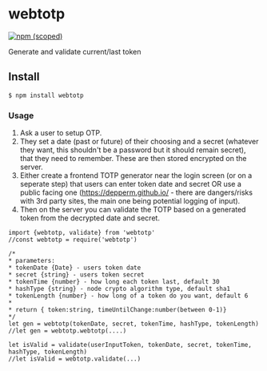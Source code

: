 # webtotp

[![npm (scoped)](https://img.shields.io/badge/npm-2.0.0-green)](https://www.npmjs.com/package/webtotp)

Generate and validate current/last token

## Install

`$ npm install webtotp`

### Usage

1. Ask a user to setup OTP.
2. They set a date (past or future) of their choosing and a secret (whatever they want, this shouldn't be a password but it should remain secret), that they need to remember. These are then stored encrypted on the server.
3. Either create a frontend TOTP generator near the login screen (or on a seperate step) that users can enter token date and secret OR use a public facing one (https://depperm.github.io/ - there are dangers/risks with 3rd party sites, the main one being potential logging of input).
4. Then on the server you can validate the TOTP based on a generated token from the decrypted date and secret.

```
import {webtotp, validate} from 'webtotp'
//const webtotp = require('webtotp')

/*
* parameters:
* tokenDate {Date} - users token date
* secret {string} - users token secret
* tokenTime {number} - how long each token last, default 30
* hashType {string} - node crypto algorithm type, default sha1
* tokenLength {number} - how long of a token do you want, default 6
* 
* return { token:string, timeUntilChange:number(between 0-1)}
*/
let gen = webtotp(tokenDate, secret, tokenTime, hashType, tokenLength)
//let gen = webtotp.webtotp(....)

let isValid = validate(userInputToken, tokenDate, secret, tokenTime, hashType, tokenLength)
//let isValid = webtotp.validate(...)
```

